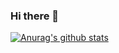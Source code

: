 ### Hi there 👋

[![Anurag's github stats](https://github-readme-stats.vercel.app/api?username=nogueirahy)](https://github.com/anuraghazra/github-readme-stats)

<!--
**nogueirahy/nogueirahy** is a ✨ _special_ ✨ repository because its `README.md` (this file) appears on your GitHub profile.

- 🔭 I’m currently working on ...
- 🌱 I’m currently learning ...
- 👯 I’m looking to collaborate on ...
- 🤔 I’m looking for help with ...
- 💬 Ask me about ...
- 📫 How to reach me: ...
- 😄 Pronouns: ...
- ⚡ Fun fact: ...
-->
